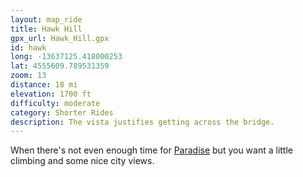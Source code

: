 ```yaml
---
layout: map_ride
title: Hawk Hill
gpx_url: Hawk_Hill.gpx
id: hawk
long: -13637125.418000253
lat: 4555609.789531359
zoom: 13
distance: 18 mi
elevation: 1700 ft
difficulty: moderate
category: Shorter Rides
description: The vista justifies getting across the bridge.
---
```

When there's not even enough time for [Paradise](/rides/paradise/) but you want a little climbing and some nice city views.